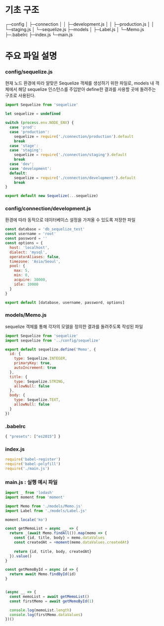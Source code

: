 # 기초 구조
┌─config
│  ├─connection
│  │ ├─development.js
│  │ ├─production.js
│  │ └─staging.js
│  └─sequelize.js
├─models
│   ├─Label.js
│   └─Memo.js
├─.babelrc
├─index.js
└─main.js

# 주요 파일 설명

### config/sequelize.js
  현재 노드 환경에 따라 알맞은 Sequelize 객체를 생성하기 위한 파일로, models 내 객체에서 해당 sequelize 인스턴스를 주입받아 define한 결과를 사용할 곳에 돌려주는 구조로 사용된다.

```js
import Sequelize from 'sequelize'

let sequelize = undefined

switch (process.env.NODE_ENV) {
  case 'prod':
  case 'production':
    sequelize = require('./connection/production').default
    break
  case 'stage':
  case 'staging':
    sequelize = require('./connection/staging').default
    break
  case 'dev':
  case 'development':
  default:
    sequelize = require('./connection/development').default
    break
}

export default new Sequelize(...sequelize)
```


### config/connection/development.js
  환경에 따라 동적으로 데이터베이스 설정을 가져올 수 있도록 저장한 파일

```js
const database = 'db_sequelize_test'
const username = 'root'
const password = ''
const options = {
  host: 'localhost',
  dialect: 'mysql',
  operatorAliases: false,
  timezone: 'Asia/Seoul',
  pool: {
    max: 5,
    min: 0, 
    acquire: 30000,
    idle: 10000
  }
}

export default [database, username, password, options]
```


### models/Memo.js
  sequelize 객체를 통해 각자의 모델을 정의한 결과를 돌려주도록 작성된 파일

```js
import Sequelize from 'sequelize'
import sequelize from '../config/sequelize'

export default sequelize.define('Memo', {
  id: {
    type: Sequelize.INTEGER,
    primaryKey: true,
    autoIncrement: true
  },
  title: {
    type: Sequelize.STRING,
    allowNull: false
  },
  body: {
    type: Sequelize.TEXT,
    allowNull: false
  }
})
```


### .babelrc

```js
{ "presets": ["es2015"] }
```



### index.js

```js
require('babel-register')
require('babel-polyfill')
require('./main.js')
```


### main.js : 실행 예시 파일

```js
import _ from 'lodash'
import moment from 'moment'

import Memo from './models/Memo.js'
import Label from './models/Label.js'

moment.locale('ko')

const getMemoList = async __ => {
  return _(await Memo.findAll()).map(memo => {
    const {id, title, body} = memo.dataValues
    const createdAt = +moment(memo.dataValues.createdAt)
    
    return {id, title, body, createdAt}
  }).value()
}

const getMemoById = async id => {
  return await Memo.findById(id)
}


(async __ => {
  const memoList = await getMemoList()
  const firstMemo = await getMemoById(1)

  console.log(memoList.length)
  console.log(firstMemo.dataValues)
})()
```